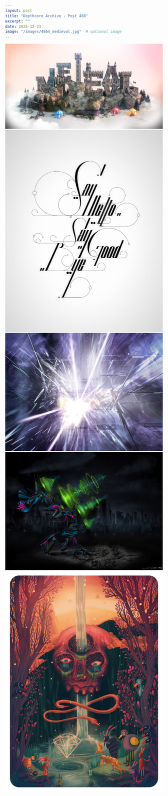 ```yaml
---
layout: post
title: "Depthcore Archive - Post 468"
excerpt: ""
date: 2026-12-23
image: "/images/4864_medieval.jpg"  # optional image
---
```


<img src="/images/4864_medieval.jpg">
<img src="/images/4865_say_hello__say_goodbye.jpg" alt="4865_say_hello__say_goodbye.jpg"/>
<img src="/images/487.jpg" alt="487.jpg"/>
<img src="/images/4870_input_outputjpeg" alt="4870_input_outputjpeg"/>
<img src="/images/4871_a_song_of_madness.jpg" alt="4871_a_song_of_madness.jpg"/>
